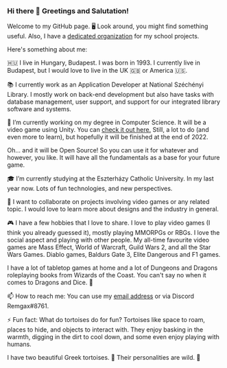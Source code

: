 ### Hi there 👋 Greetings and Salutation! 

Welcome to my GitHub page. 🖥️ Look around, you might find something useful. Also, I have a [dedicated organization](https://github.com/EKKE-IK-M5APWK) for my school projects.

Here's something about me: 

🇭🇺 I live in Hungary, Budapest. I was born in 1993. I currently live in Budapest, but I would love to live in the UK 🇬🇧 or America 🇺🇸.

📚 I currently work as an Application Developer at National Széchényi Library. I mostly work on back-end development but also have tasks with database management, user support, and support for our integrated library software and systems. 

🔭 I’m currently working on my degree in Computer Science. It will be a video game using Unity. You can [check it out here.](https://github.com/EKKE-IK-M5APWK/World-of-Eronia)
Still, a lot to do (and even more to learn), but hopefully it will be finished at the end of 2022. 

Oh... and it will be Open Source! So you can use it for whatever and however, you like. It will have all the fundamentals as a base for your future game.

🎓 I’m currently studying at the Eszterházy Catholic University. In my last year now. Lots of fun technologies, and new perspectives.

👯 I want to collaborate on projects involving video games or any related topic. I would love to learn more about designs and the industry in general. 

🎮 I have a few hobbies that I love to share. I love to play video games (I think you already guessed it), mostly playing MMORPGs or RBGs. I love the social aspect and playing with other people. My all-time favourite video games are Mass Effect, World of Warcraft, Guild Wars 2, and all the Star Wars Games. Diablo games, Baldurs Gate 3, Elite Dangerous and F1 games.

I have a lot of tabletop games at home and a lot of Dungeons and Dragons roleplaying books from Wizards of the Coast. You can't say no when it comes to Dragons and Dice. 🎲

📫 How to reach me: You can use my [email address](mail:kormany.1993@gmail.com) or via Discord Remgax#8761.

⚡ Fun fact: What do tortoises do for fun?
Tortoises like space to roam, places to hide, and objects to interact with. They enjoy basking in the warmth, digging in the dirt to cool down, and some even enjoy playing with humans. 

I have two beautiful Greek tortoises. 🐢 Their personalities are wild. 🤣 

<!--
**Remgax/Remgax** is a ✨ _special_ ✨ repository because its `README.md` (this file) appears on your GitHub profile.

Here are some ideas to get you started:

- 🔭 I’m currently working on ...
- 🌱 I’m currently learning ...
- 👯 I’m looking to collaborate on ...
- 🤔 I’m looking for help with ...
- 💬 Ask me about ...
- 📫 How to reach me: ...
- 😄 Pronouns: ...
- ⚡ Fun fact: ...
-->


